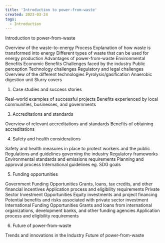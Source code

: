 ```yaml
---
title: 'Introduction to power-from-waste'
created: 2023-03-24
tags: 
  - Introduction
---
```


Introduction to power-from-waste

Overview of the waste-to-energy Process
Explanation of how waste is transformed into energy
Different types of waste that can be used for energy production
Advantages of power-from-waste
Environmental Benefits
Economic Benefits
Challenges faced by the industry
Public perception
Technology challenges
Regulatory and legal challenges
Overview of the different technologies
Pyrolysis/gasification
Anaerobic digestion unit
Slurry covers

1. Case studies and success stories

Real-world examples of successful projects
Benefits experienced by local communities, businesses, and governments

3. Accreditations and standards

Overview of relevant accreditations and standards
Benefits of obtaining accreditations

4. Safety and health considerations

Safety and health measures in place to protect workers and the public
Regulations and guidelines governing the industry
Regulatory frameworks
Environmental standards and emissions requirements
Planning and approval process
International guidelines eg. SDG goals

5. Funding opportunities

Government Funding Opportunities
Grants, loans, tax credits, and other financial incentives
Application process and eligibility requirements
Private Sector Investment Opportunities
Equity investments and project financing
Potential benefits and risks associated with private sector investment
International Funding Opportunities
Grants and loans from international organizations, development banks, and other funding agencies
Application process and eligibility requirements

6. Future of power-from-waste

Trends and innovations in the Industry
Future of power-from-waste